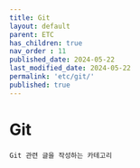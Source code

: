 ```yaml
---
title: Git
layout: default
parent: ETC
has_children: true
nav_order : 11
published_date: 2024-05-22
last_modified_date: 2024-05-22
permalink: 'etc/git/'
published: true
---
```


# Git

`Git 관련 글을 작성하는 카테고리`
